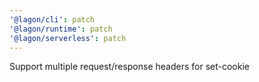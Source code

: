 ```yaml
---
'@lagon/cli': patch
'@lagon/runtime': patch
'@lagon/serverless': patch
---
```


Support multiple request/response headers for set-cookie

